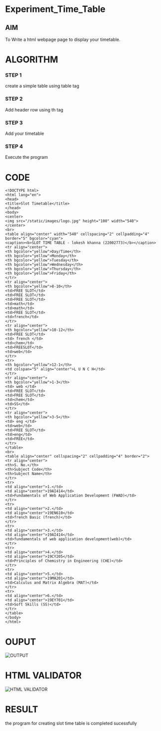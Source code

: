 # Experiment_Time_Table

## AIM
To Write a html webpage page to display your timetable.

# ALGORITHM
### STEP 1
create a simple table using table tag

### STEP 2
Add header row using th tag

### STEP 3
Add your timetable

### STEP 4
Execute the program

# CODE
```
<!DOCTYPE html>
<html lang="en">
<head>
<title>Slot Timetable</title>
</head>
<body>
<center>
<img src="/static/images/logo.jpg" height="100" width="540">
</center>
<br>
<table align="center" width="540" cellspacing="2" cellpadding="4" border="5" bgcolor="cyan">
<caption><b>SLOT TIME TABLE - lokesh khanna (22002773)</b></caption>
<tr align="center">
<th bgcolor="yellow">Day/Time</th>
<th bgcolor="yellow">Monday</th>
<th bgcolor="yellow">Tuesday</th>
<th bgcolor="yellow">Wednesday</th>
<th bgcolor="yellow">Thursday</th>
<th bgcolor="yellow">Friday</th>
</tr>
<tr align="center">
<th bgcolor="yellow">8-10</th>
<td>FREE SLOT</td>
<td>FREE SLOT</td>
<td>FREE SLOT</td>
<td>math</td>
<td>math</td>
<td>FREE SLOT</td>
<td>french</td>
</tr>
<tr align="center">
<th bgcolor="yellow">10-12</th>
<td>FREE SLOT</td>
<td> french </td>
<td>chem</td>
<td>FREESLOT</td>
<td>web</td>
</tr>
<tr>
<th bgcolor="yellow">12-1</th>
<td colspan="5" align="center">L U N C H</td>
</tr>
<tr align="center">
<th bgcolor="yellow">1-3</th>
<td> web </td>
<td>FREE SLOT</td>
<td>FREE SLOT</td>
<td>chem</td>
<td>SS</td>
</tr>
<tr align="center">
<th bgcolor="yellow">3-5</th>
<td> eng </td>
<td>web</td>
<td>FREE SLOT</td>
<td>eng</td>
<td>FREE</td>
</tr>
</table>
<br>
<table align="center" cellspacing="2" cellpadding="4" border="2">
<tr align="center">
<th>S. No.</th>
<th>Subject Code</th>
<th>Subject Name</th>
</tr>
<tr>
<td align="center">1.</td>
<td align="center">19AI414</td>
<td>Fundamentals of Web Application Development (FWAD)</td>
</tr>
<tr>
<td align="center">2.</td>
<td align="center">19EN610</td>
<td>french Basic (french)</td>
</tr>
<tr>
<td align="center">3.</td>
<td align="center">19AI414</td>
<td>fundamentals of web application development(web)</td>
</tr>
<tr>
<td align="center">4.</td>
<td align="center">19CY205</td>
<td>Principles of Chemistry in Engineering (CHE)</td>
</tr>
<tr>
<td align="center">5.</td>
<td align="center">19MA201</td>
<td>Calculus and Matrix Algebra (MAT)</td>
</tr>
<tr>
<td align="center">6.</td>
<td align="center">19EY701</td>
<td>Soft Skills (SS)</td>
</tr>
</table>
</body>
</html>
```

# OUPUT
![OUTPUT](http://lokeshkhanna.student.saveetha.in:8000/static/images/timetable1.png?raw=true)

# HTML VALIDATOR
![HTML VALIDATOR](http://lokeshkhanna.student.saveetha.in:8000/static/images/valid.png?raw=true)

# RESULT
the program for creating slot time table is completed sucessfully 

